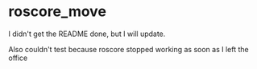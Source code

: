 # roscore_move

I didn't get the README done, but I will update.

Also couldn't test because roscore stopped working as soon as I left the office
